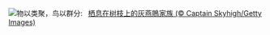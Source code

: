 ![](https://www.bing.com/th?id=OHR.AshyWoodswallow_ZH-CN3224168805_UHD.jpg&w=1000)物以类聚，鸟以群分:&nbsp;&ensp;[栖息在树枝上的灰燕鵙家族 (© Captain Skyhigh/Getty Images)](https://www.bing.com/th?id=OHR.AshyWoodswallow_ZH-CN3224168805_UHD.jpg)
<br><br/>
